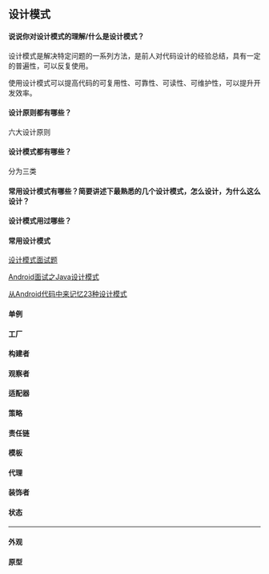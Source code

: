 
## 设计模式

#### 说说你对设计模式的理解/什么是设计模式？

设计模式是解决特定问题的一系列方法，是前人对代码设计的经验总结，具有一定的普遍性，可以反复使用。

使用设计模式可以提高代码的可复用性、可靠性、可读性、可维护性，可以提升开发效率。

#### 设计原则都有哪些？

六大设计原则

#### 设计模式都有哪些？

分为三类

#### 常用设计模式有哪些？简要讲述下最熟悉的几个设计模式，怎么设计，为什么这么设计？


#### 设计模式用过哪些？

#### 常用设计模式

[设计模式面试题](https://juejin.cn/post/6844904125721772039#heading-33)

[](https://juejin.cn/post/6844904125721772039#heading-70)

[Android面试之Java设计模式](https://juejin.cn/post/6844903591686176776)

[从Android代码中来记忆23种设计模式](https://www.jianshu.com/p/1a9f571ad7c0)

#### 单例

#### 工厂

#### 构建者

#### 观察者

#### 适配器

#### 策略

#### 责任链

#### 模板

#### 代理

#### 装饰者

#### 状态
-------------------

#### 外观

#### 原型
